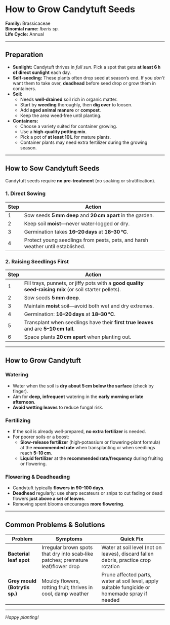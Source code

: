 # How to Grow Candytuft Seeds

**Family:** Brassicaceae  
**Binomial name:** *Iberis sp.*  
**Life Cycle:** Annual  

---

## Preparation

- **Sunlight:** Candytuft thrives in *full sun*. Pick a spot that gets **at least 6 h of direct sunlight** each day.  
- **Self‑seeding:** These plants often drop seed at season’s end. If you *don’t* want them to take over, **deadhead** before seed drop or grow them in containers.  
- **Soil:**  
  - Needs **well‑drained** soil rich in organic matter.  
  - Start by **weeding** thoroughly, then **dig over** to loosen.  
  - Add **aged animal manure** or **compost**.  
  - Keep the area weed‑free until planting.  
- **Containers:**  
  - Choose a variety suited for container growing.  
  - Use a **high‑quality potting mix**.  
  - Pick a pot of **at least 10 L** for mature plants.  
  - Container plants may need extra fertilizer during the growing season.

---

## How to Sow Candytuft Seeds

Candytuft seeds require **no pre‑treatment** (no soaking or stratification).

### 1. Direct Sowing

| Step | Action |
|------|--------|
| 1 | Sow seeds **5 mm deep** and **20 cm apart** in the garden. |
| 2 | Keep soil **moist**—never water‑logged or dry. |
| 3 | Germination takes **16–20 days** at **18–30 °C**. |
| 4 | Protect young seedlings from pests, pets, and harsh weather until established. |

### 2. Raising Seedlings First

| Step | Action |
|------|--------|
| 1 | Fill trays, punnets, or jiffy pots with a **good quality seed‑raising mix** (or soil starter pellets). |
| 2 | Sow seeds **5 mm deep**. |
| 3 | Maintain **moist** soil—avoid both wet and dry extremes. |
| 4 | Germination: **16–20 days** at **18–30 °C**. |
| 5 | Transplant when seedlings have their **first true leaves** and are **5–10 cm tall**. |
| 6 | Space plants **20 cm apart** when planting out. |

---

## How to Grow Candytuft

### Watering

- Water when the soil is **dry about 5 cm below the surface** (check by finger).  
- Aim for **deep, infrequent** watering in the **early morning or late afternoon**.  
- **Avoid wetting leaves** to reduce fungal risk.

### Fertilizing

- If the soil is already well‑prepared, **no extra fertilizer** is needed.  
- For poorer soils or a boost:
  - **Slow‑release fertilizer** (high‑potassium or flowering‑plant formula) at the **recommended rate** when transplanting or when seedlings reach **5–10 cm**.  
  - **Liquid fertilizer** at the **recommended rate/frequency** during fruiting or flowering.

### Flowering & Deadheading

- Candytuft typically **flowers in 90–100 days**.  
- **Deadhead** regularly: use sharp secateurs or snips to cut fading or dead flowers **just above a set of leaves**.  
- Removing spent blooms encourages **more flowering**.

---

## Common Problems & Solutions

| Problem | Symptoms | Quick Fix |
|---------|----------|-----------|
| **Bacterial leaf spot** | Irregular brown spots that dry into scab‑like patches; premature leaf/flower drop | Water at soil level (not on leaves), discard fallen debris, practice crop rotation |
| **Grey mould (Botrytis sp.)** | Mouldy flowers, rotting fruit; thrives in cool, damp weather | Prune affected parts, water at soil level, apply suitable fungicide or homemade spray if needed |

---

*Happy planting!*